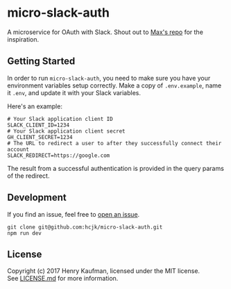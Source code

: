 # micro-slack-auth
A microservice for OAuth with Slack. Shout out to [Max's repo](https://github.com/mxstbr/micro-github) for the inspiration.

## Getting Started

In order to run `micro-slack-auth`, you need to make sure you have your environment variables setup correctly. Make a copy of `.env.example`, name it `.env`, and update it with your Slack variables.

Here's an example:
```
# Your Slack application client ID
SLACK_CLIENT_ID=1234
# Your Slack application client secret
GH_CLIENT_SECRET=1234
# The URL to redirect a user to after they successfully connect their account
SLACK_REDIRECT=https://google.com
```

The result from a successful authentication is provided in the query params of the redirect.

## Development

If you find an issue, feel free to [open an issue](https://github.com/hcjk/micro-slack-auth/issues). 

```shell
git clone git@github.com:hcjk/micro-slack-auth.git
npm run dev
```

## License

Copyright (c) 2017 Henry Kaufman, licensed under the MIT license. See [LICENSE.md](https://github.com/hcjk/micro-slack-auth/blob/master/LICENSE) for more information.